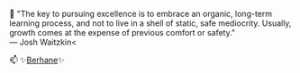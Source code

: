 
👋 "The key to pursuing excellence is to embrace an organic, long-term learning process, and not to live in a shell of static, safe mediocrity. Usually, growth comes at the expense of previous comfort or safety." </br>
— Josh Waitzkin<

📫 ✨[Berhane](monoxica2004@yahoo.com)✨
<!--
**Bbeyenene/Bbeyenene** is a ✨ _special_ ✨ repository because its `README.md` (this file) appears on your GitHub profile.

Here are some ideas to get you started:

- 🔭 I’m currently working on ...
- 🌱 I’m currently learning ...
- 👯 I’m looking to collaborate on ...
- 🤔 I’m looking for help with ...
- 💬 Ask me about ...
- 📫 How to reach me: ...
- 😄 Pronouns: ...
- ⚡ Fun fact: ...
-->

